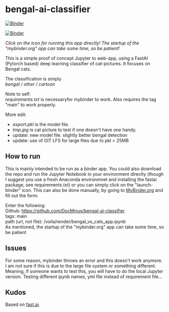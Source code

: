 # bengal-ai-classifier

[![Binder](https://mybinder.org/badge_logo.svg)](https://mybinder.org/v2/gh/DocMinus/bengal-ai-classifier/main?urlpath=%2Fvoila%2Frender%2Fbengal_vs_cats_app.ipynb)

[![Binder](https://mybinder.org/badge_logo.svg)](https://mybinder.org/v2/gh/DocMinus/bengal-ai-classifier/main?filepath=bengal_vs_cats_app.ipynb)

*Click on the icon for running this app directly! The startup of the "mybinder.org" app can take some time, so be patient!*

This is a simple proof of concept Jupyter to web-app, using a FastAI (Pytorch based) deep learning classifier of cat-pictures. It focuses on Bengal cats.

The classification is simply<br> 
*bengal / other / cartoon*

Note to self:<br>
*requirements.txt* is necessaryfor mybinder to work. Also requires the tag "main" to work properly.

More edit:<br>
- *export.pkl* is the model file.
- *tmp.jpg* is cat picture to test if one doesn't have one handy.
- update: new model file. slightly better bengal detection
- update: use of GIT LFS for large files due to pkl > 25MB

## How to run

This is mainly intended to be run as a binder app. 
You could also download the repo and run the Jupyter Notebook in your environment direclty (though I suggest you use a fresh Anaconda environmnet and installing the fastai package, see requirements.txt) or you can simply click on the "launch-binder" icon.
This can also be done manually, by going to [MyBinder.org](https://mybinder.org) and fill out the form:

Enter the following:<br>
Github: https://github.com/DocMinus/bengal-ai-classifier <br>
tags: main <br>
path (url, not file): /voila/render/bengal_vs_cats_app.ipynb <br>
As mentioned, the startup of the "mybinder.org" app can take some time, so be patient 

## Issues
For some reason, mybinder throws an error and this doesn't work anymore. I am not sure if this is due to the large file system or something different.<br>
Meaning, if someone wants to test this, you will have to do the local Jupyter version. Testing different ipynb names, yml file instead of requirement file...


## Kudos
Based on [fast.ai](https://www.fast.ai/).
